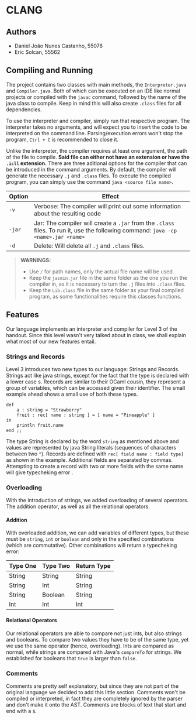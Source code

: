 # CLANG
## Authors
- Daniel João Nunes Castanho, 55078
- Eric Solcan, 55562

## Compiling and Running
The project contains two classes with main methods, the `Interpreter.java` and `Compiler.java`. Both of which can be executed on an IDE like normal projects or compiled with the `javac` command, followed by the name of the java class to compile. Keep in mind this will also create `.class` files for all dependencies.

To use the interpreter and compiler, simply run that respective program. The interpreter takes no arguments, and will expect you to insert the code to be interpreted on the command line. Parsing/execution errors won't stop the program, `Ctrl + C` is recommended to close it. 

Unlike the interpreter, the compiler requires at least one argument, the path of the file to compile. **Said file can either not have an extension or have the `.icll` extension.** There are three aditional options for the compiler that can be introduced in the command arguments. By default, the compiler will generate the necessary `.j` and `.class` files. To execute the compiled program, you can simply use the command `java <source file name>`. 

| Option   | Effect                                                                                                                                                                        |
| ------ | ----------------------------------------------------------------------------------------------------------------------------------------------------------------------------- |
| `-v`   | Verbose: The compiler will print out some information about the resulting code                                                                                                |
| `-jar` | Jar: The compiler will create a `.jar` from the `.class` files. To run it, use the following command: `java -cp <name>.jar <name>` |
| `-d`   | Delete: Will delete all `.j` and `.class` files.                                                                                                                                                                              |

> **WARNINGS:**
>   - Use `/` for path names, only the actual file name will be used.
>  - Keep the `jasmin.jar` file in the same folder as the one you run the compiler in, as it is necessary to turn the `.j` files into `.class` files.
>  - Keep the `Lib.class` file in the same folder as your final compiled program, as some functionalities require this classes functions.

## Features 
Our language implements an interpreter and compiler for Level 3 of the handout. Since this level wasn't very talked about in class, we shall explain what most of our new features entail.

### Strings and Records
Level 3 introduces two new types to our language: Strings and Records. Strings act like java strings, except for the fact that the type is declared with a lower case s. Records are similar to their OCaml cousin, they represent a group of variables, which can be accessed given their identifier. The small example ahead shows a small use of both these types.

```
def
	a : string = "Strawberry"
	fruit : rec[ name : string ] = [ name = "Pineapple" ]
in 
	println fruit.name
end ;;
```

The type String is declared by the word `string` as mentioned above and values are represented by java String literals (sequences of characters between two `"`). Records are defined with `rec[ field name : field type]` as shown in the example.  Additional fields are separated by commas. Attempting to create a record with two or more fields with the same name will give typecheking error .  

### Overloading
With the introduction of strings, we added overloading of several operators. The addition operator, as well as all the relational operators. 

#### Addition
With overloaded addition, we can add variables of different types, but these must be `string`, `int` or `boolean` and only in the specified combinations (which are commutative). Other combinations will return a typecheking error:

| Type One | Type Two | Return Type |
| -------- | -------- | ----------- |
| String   | String   | String      |
| String   | Int      | String      |
| String   | Boolean  | String      |
| Int      | Int      | Int         |

#### Relational Operators
Our relational operators are able to compare not just ints, but also strings and booleans. To compare two values they have to be of the same type, yet we use the same operator (hence, overloading). Ints are compared as normal, while strings are compared with Java's `compareTo` for strings. We established for booleans that `true` is larger than `false`. 

### Comments
Comments are pretty self explanatory, but since they are not part of the original language we decided to add this little section. Comments won't be compiled or interpreted, in fact they are completely ignored by the parser and don't make it onto the AST. Comments are blocks of text that start and end with a `$`. 

